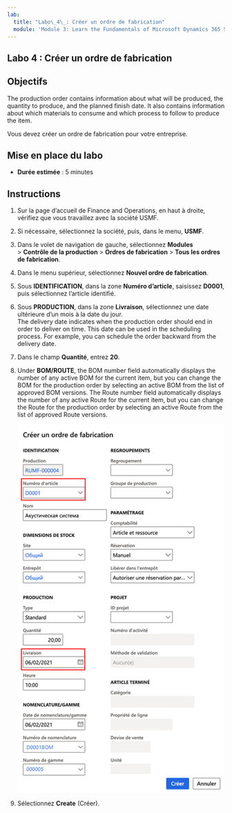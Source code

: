 ```yaml
---
lab:
  title: "Labo\_4\_: Créer un ordre de fabrication"
  module: 'Module 3: Learn the Fundamentals of Microsoft Dynamics 365 Supply Chain Management'
---
```


## <a name="lab-4---create-a-production-order"></a>Labo 4 : Créer un ordre de fabrication

## <a name="objectives"></a>Objectifs

The production order contains information about what will be produced, the quantity to produce, and the planned finish date. It also contains information about which materials to consume and which process to follow to produce the item.

Vous devez créer un ordre de fabrication pour votre entreprise.

## <a name="lab-setup"></a>Mise en place du labo

   - **Durée estimée** : 5 minutes

## <a name="instructions"></a>Instructions

1. Sur la page d’accueil de Finance and Operations, en haut à droite, vérifiez que vous travaillez avec la société USMF.

1. Si nécessaire, sélectionnez la société, puis, dans le menu, **USMF**.

1. Dans le volet de navigation de gauche, sélectionnez **Modules** > **Contrôle de la production** > **Ordres de fabrication** > **Tous les ordres de fabrication**.

1. Dans le menu supérieur, sélectionnez **Nouvel ordre de fabrication**.

1. Sous **IDENTIFICATION**, dans la zone **Numéro d’article**, saisissez **D0001**, puis sélectionnez l’article identifié.

1. Sous **PRODUCTION**, dans la zone **Livraison**, sélectionnez une date ultérieure d’un mois à la date du jour.  
    The delivery date indicates when the production order should end in order to deliver on time. This date can be used in the scheduling process. For example, you can schedule the order backward from the delivery date.

1. Dans le champ **Quantité**, entrez **20**.

1. Under <bpt id="p1">**</bpt>BOM/ROUTE<ept id="p1">**</ept>, the BOM number field automatically displays the number of any active BOM for the current item, but you can change the BOM for the production order by selecting an active BOM from the list of approved BOM versions. The Route number field automatically displays the number of any active Route for the current item, but you can change the Route for the production order by selecting an active Route from the list of approved Route versions.

    ![Capture d’écran montrant le volet Créer un ordre de fabrication complet](./media/lp1-m4-new-production-order-pane.png)

1. Sélectionnez **Create** (Créer).
